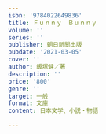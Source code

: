 ```yaml
---
isbn: '9784022649836'
title: Ｆｕｎｎｙ　Ｂｕｎｎｙ
volume: ''
series: ''
publisher: 朝日新聞出版
pubdate: '2021-03-05'
cover: ''
author: 飯塚健／著
description: ''
price: '800'
genre: ''
target: 一般
format: 文庫
content: 日本文学、小説・物語

---
```


